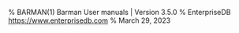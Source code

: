 % BARMAN(1) Barman User manuals | Version 3.5.0
% EnterpriseDB <https://www.enterprisedb.com>
% March 29, 2023
